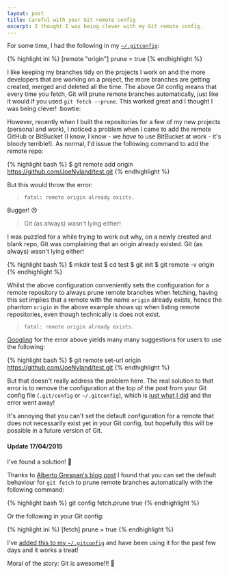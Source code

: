 ```yaml
---
layout: post
title: Careful with your Git remote config
excerpt: I thought I was being clever with my Git remote config.
---
```


For some time, I had the following in my [`~/.gitconfig`][1]:

{% highlight ini %}
[remote "origin"]
    prune = true
{% endhighlight %}

I like keeping my branches tidy on the projects I work on and the more developers that are working on a project, the
more branches are getting created, merged and deleted all the time. The above Git config means that every time you
fetch, Git will prune remote branches automatically, just like it would if you used `git fetch --prune`. This worked
great and I thought I was being clever! :bowtie:

However, recently when I built the repositories for a few of my new projects (personal and work), I noticed a problem
when I came to add the remote GitHub or BitBucket (I know, I know - we *have* to use BitBucket at work - it's bloody
terrible!). As normal, I'd issue the following command to add the remote repo:

{% highlight bash %}
$ git remote add origin https://github.com/JoeNyland/test.git
{% endhighlight %}

But this would throw the error:

> `fatal: remote origin already exists.`

Bugger! :angry:

> Git (as always) wasn't lying either!

I was puzzled for a while trying to work out why, on a newly created and blank repo, Git was complaining that an
origin already existed. Git (as always) wasn't lying either!

{% highlight bash %}
$ mkdir test
$ cd test
$ git init
$ git remote -v
origin
{% endhighlight %}

Whilst the above configuration conveniently sets the configuration for a remote repository to always prune remote
branches when fetching, having this set implies that a remote with the name `origin` already exists, hence the
phantom `origin` in the above example shows up when listing remote repositories, even though technically is does not
exist.

> `fatal: remote origin already exists.`

[Googling][2] for the error above yields many many suggestions for users to use the following:

{% highlight bash %}
$ git remote set-url origin https://github.com/JoeNyland/test.git
{% endhighlight %}

But that doesn't really address the problem here. The real solution to that error is to remove the configuration at
the top of the post from your Git config file (`.git/config` or `~/.gitconfig`), which is [just what I did][3] and the
error went away!

It's annoying that you can't set the default configuration for a remote that does not necessarily exist yet in your Git
config, but hopefully this will be possible in a future version of Git.

#### Update 17/04/2015
I've found a solution! :tada:

Thanks to [Alberto Grespan's blog post][4] I found that you can set the default behaviour for `git fetch` to prune
remote branches automatically with the following command:

{% highlight bash %}
git config fetch.prune true
{% endhighlight %}

Or the following in your Git config:

{% highlight ini %}
[fetch]
  prune = true
{% endhighlight %}

I've [added this to my `~/.gitconfig`][5] and have been using it for the past few days and it works a treat!

Moral of the story: Git is awesome!!! :metal:

[1]: https://github.com/JoeNyland/dotfiles/blob/master/home/.gitconfig
[2]: https://www.google.co.uk/#q=fatal:+remote+origin+already+exists.
[3]: https://github.com/JoeNyland/dotfiles/commit/f2d9ea2fdfbb31c762ea3523d2a59c83735d406e
[4]: http://albertogrespan.com/blog/always-prune-remote-tracking-branches/
[5]: https://github.com/JoeNyland/dotfiles/commit/5ba637fd18da75e9f159a7186c9a01a975b6bcab
